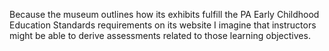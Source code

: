 Because the museum outlines how its exhibits fulfill the PA Early Childhood Education Standards requirements on its website I imagine that instructors might be able to derive assessments related to those learning objectives.